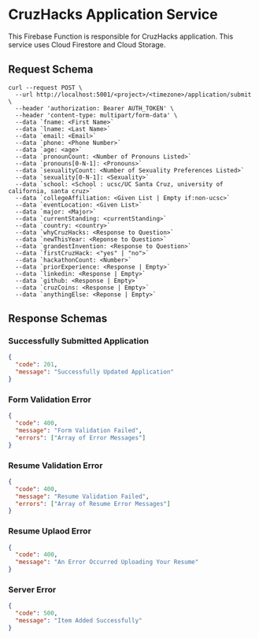 # CruzHacks Application Service

This Firebase Function is responsible for CruzHacks application.  This service uses Cloud Firestore and Cloud Storage. 

## Request Schema

```shell
curl --request POST \
  --url http://localhost:5001/<project>/<timezone>/application/submit \
  --header 'authorization: Bearer AUTH_TOKEN' \
  --header 'content-type: multipart/form-data' \
  --data `fname: <First Name>`
  --data `lname: <Last Name>`
  --data `email: <Email>`
  --data `phone: <Phone Number>`
  --data `age: <age>`
  --data `pronounCount: <Number of Pronouns Listed>`
  --data `pronouns[0-N-1]: <Pronouns>`
  --data `sexualityCount: <Number of Sexuality Preferences Listed>`
  --data `sexuality[0-N-1]: <Sexuality>`
  --data `school: <School : ucsc/UC Santa Cruz, university of california, santa cruz>`
  --data `collegeAffiliation: <Given List | Empty if:non-ucsc>`
  --data `eventLocation: <Given List>`
  --data `major: <Major>`
  --data `currentStanding: <currentStanding>`
  --data `country: <country>`
  --data `whyCruzHacks: <Response to Question>`
  --data `newThisYear: <Reponse to Question>`
  --data `grandestInvention: <Response to Question>`
  --data `firstCruzHack: <"yes" | "no">`
  --data `hackathonCount: <Number>`
  --data `priorExperience: <Response | Empty>`
  --data `linkedin: <Response | Empty>`
  --data `github: <Response | Empty>`
  --data `cruzCoins: <Response | Empty>`
  --data `anythingElse: <Reponse | Empty>`
```

## Response Schemas

### Successfully Submitted Application

```json
{
  "code": 201,
  "message": "Successfully Updated Application"
}
```


### Form Validation Error

```json
{
  "code": 400,
  "message": "Form Validation Failed",
  "errors": ["Array of Error Messages"]
}
```

### Resume Validation Error

```json
{
  "code": 400,
  "message": "Resume Validation Failed",
  "errors": ["Array of Resume Error Messages"]
}
```


### Resume Uplaod Error

```json
{
  "code": 400,
  "message": "An Error Occurred Uploading Your Resume"
}
```

### Server Error

```json
{
  "code": 500,
  "message": "Item Added Successfully"
}
```